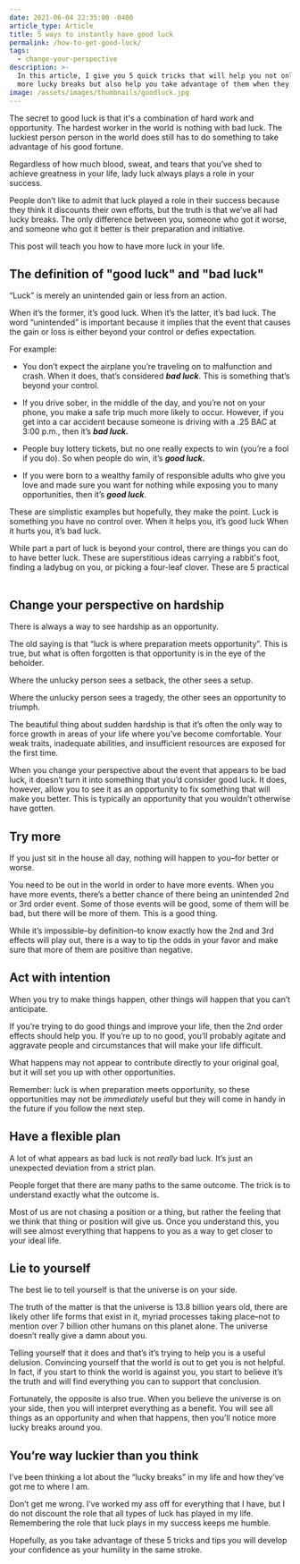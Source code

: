 ```yaml
---
date: 2021-06-04 22:35:00 -0400
article_type: Article
title: 5 ways to instantly have good luck
permalink: /how-to-get-good-luck/
tags:
  - change-your-perspective
description: >-
  In this article, I give you 5 quick tricks that will help you not only have
  more lucky breaks but also help you take advantage of them when they happen.
image: /assets/images/thumbnails/goodluck.jpg
---
```

The secret to good luck is that it's a combination of hard work and opportunity. The hardest worker in the world is nothing with bad luck. The luckiest person person in the world does still has to do something to take advantage of his good fortune.

Regardless of how much blood, sweat, and tears that you’ve shed to achieve greatness in your life, lady luck always plays a role in your success.&nbsp;

People don’t like to admit that luck played a role in their success because they think it discounts their own efforts, but the truth is that we’ve all had lucky breaks. The only difference between you, someone who got it worse, and someone who got it better is their preparation and initiative.

This post will teach you how to have more luck in your life.

## The definition of "good luck" and "bad luck"

“Luck” is merely an unintended gain or less from an action.

When it’s the former, it’s good luck. When it’s the latter, it’s bad luck. The word “unintended” is important because it implies that the event that causes the gain or loss is either beyond your control or defies expectation.

For example:

* You don’t expect the airplane you’re traveling on to malfunction and crash. When it does, that’s considered ***bad luck***. This is something that’s beyond your control.

* If you drive sober, in the middle of the day, and you’re not on your phone, you make a safe trip much more likely to occur. However, if you get into a car accident because someone is driving with a .25 BAC at 3:00 p.m., then it’s ***bad luck.***

* People buy lottery tickets, but no one really expects to win (you’re a fool if you do). So when people do win, it’s ***good luck.***

* If you were born to a wealthy family of responsible adults who give you love and made sure you want for nothing while exposing you to many opportunities, then it’s ***good luck***.

These are simplistic examples but hopefully, they make the point. Luck is something you have no control over. When it helps you, it’s good luck When it hurts you, it’s bad luck.

While part a part of luck is beyond your control, there are things you can do to have better luck. These are superstitious ideas carrying a rabbit's foot, finding a ladybug on you, or picking a four-leaf clover. These are 5 practical &nbsp;

## Change your perspective on hardship

There is always a way to see hardship as an opportunity.

The old saying is that “luck is where preparation meets opportunity”. This is true, but what is often forgotten is that opportunity is in the eye of the beholder.

Where the unlucky person sees a setback, the other sees a setup.

Where the unlucky person sees a tragedy, the other sees an opportunity to triumph.

The beautiful thing about sudden hardship is that it’s often the only way to force growth in areas of your life where you’ve become comfortable. Your weak traits, inadequate abilities, and insufficient resources are exposed for the first time.

When you change your perspective about the event that appears to be bad luck, it doesn’t turn it into something that you’d consider good luck. It does, however, allow you to see it as an opportunity to fix something that will make you better. This is typically an opportunity that you wouldn’t otherwise have gotten.&nbsp;

## Try more

If you just sit in the house all day, nothing will happen to you–for better or worse.

You need to be out in the world in order to have more events. When you have more events, there’s a better chance of there being an unintended 2nd or 3rd order event. Some of those events will be good, some of them will be bad, but there will be more of them. This is a good thing.

While it’s impossible–by definition–to know exactly how the 2nd and 3rd effects will play out, there is a way to tip the odds in your favor and make sure that more of them are positive than negative.&nbsp;

## Act with intention

When you try to make things happen, other things will happen that you can’t anticipate.

If you’re trying to do good things and improve your life, then the 2nd order effects should help you. If you’re up to no good, you’ll probably agitate and aggravate people and circumstances that will make your life difficult.

What happens may not appear to contribute directly to your original goal, but it will set you up with other opportunities.

Remember: luck is when preparation meets opportunity, so these opportunities may not be&nbsp;*immediately*&nbsp;useful but they will come in handy in the future if you follow the next step.

## Have a flexible plan

A lot of what appears as bad luck is not&nbsp;*really*&nbsp;bad luck. It’s just an unexpected deviation from a strict plan.&nbsp;

People forget that there are many paths to the same outcome. The trick is to understand exactly what the outcome is.

Most of us are not chasing a position or a thing, but rather the feeling that we think that thing or position will give us. Once you understand this, you will see almost everything that happens to you as a way to get closer to your ideal life.

## Lie to yourself

The best lie to tell yourself is that the universe is on your side.

The truth of the matter is that the universe is 13.8 billion years old, there are likely other life forms that exist in it, myriad processes taking place–not to mention over 7 billion other humans on this planet alone. The universe doesn’t really give a damn about you.

Telling yourself that it does and that’s it’s trying to help you is a useful delusion. Convincing yourself that the world is out to get you is not helpful. In fact, if you start to think the world is against you, you start to believe it’s the truth and will find everything you can to support that conclusion.

Fortunately, the opposite is also true. When you believe the universe is on your side, then you will interpret everything as a benefit. You will see all things as an opportunity and when that happens, then you’ll notice more lucky breaks around you.

## You’re way luckier than you think

I’ve been thinking a lot about the “lucky breaks” in my life and how they’ve got me to where I am.

Don’t get me wrong. I’ve worked my ass off for everything that I have, but I do not discount the role that all types of luck has played in my life. Remembering the role that luck plays in my success keeps me humble.

Hopefully, as you take advantage of these 5 tricks and tips you will develop your confidence as your humility in the same stroke.
